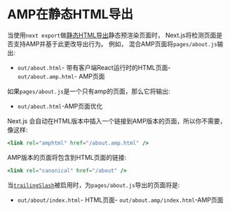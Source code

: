 # AMP在静态HTML导出

当使用`next export`做[静态HTML导出](/docs/advanced-features/static-html-export)静态预渲染页面时， Next.js将检测页面是否支持AMP并基于此更改导出行为。
例如， 混合AMP页面将`pages/about.js`输出:

- `out/about.html`- 带有客户端React运行时的HTML页面- `out/about.amp.html`- AMP页面

如果`pages/about.js`是一个只有amp的页面，那么它将输出:

- `out/about.html`-AMP页面优化

Next.js 会自动在HTML版本中插入一个链接到AMP版本的页面，所以你不需要，像这样:

```jsx
<link rel="amphtml" href="/about.amp.html" />
```

AMP版本的页面将包含到HTML页面的链接:

```jsx
<link rel="canonical" href="/about" />
```

当[`trailingSlash`](/docs/api-reference/next.config.js/trailing-slash)被启用时，为`pages/about.js`导出的页面将是:

- `out/about/index.html`- HTML页面- `out/about.amp/index.html`-AMP页面
